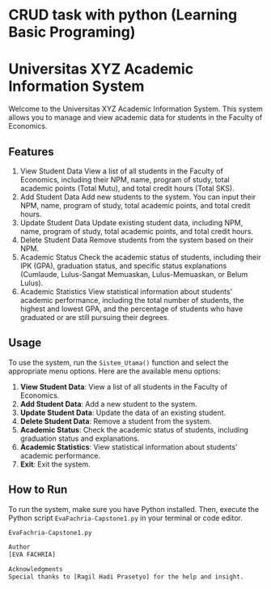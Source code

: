 # CRUD task with python (Learning Basic Programing)

# Universitas XYZ Academic Information System

Welcome to the Universitas XYZ Academic Information System. This system allows you to manage and view academic data for students in the Faculty of Economics.

## Features
1. View Student Data
   View a list of all students in the Faculty of Economics, including their NPM, name, program of study, total academic points (Total Mutu), and          total credit hours (Total SKS).
2. Add Student Data
   Add new students to the system. You can input their NPM, name, program of study, total academic points, and total credit hours.
3. Update Student Data
   Update existing student data, including NPM, name, program of study, total academic points, and total credit hours.
4. Delete Student Data
   Remove students from the system based on their NPM.
5. Academic Status
   Check the academic status of students, including their IPK (GPA), graduation status, and specific status explanations (Cumlaude, Lulus-Sangat 
   Memuaskan, Lulus-Memuaskan, or Belum Lulus).
6. Academic Statistics
   View statistical information about students' academic performance, including the total number of students, the highest and lowest GPA, and the 
   percentage of students who have graduated or are still pursuing their degrees.

## Usage

To use the system, run the `Sistem_Utama()` function and select the appropriate menu options. Here are the available menu options:

1. **View Student Data**: View a list of all students in the Faculty of Economics.
2. **Add Student Data**: Add a new student to the system.
3. **Update Student Data**: Update the data of an existing student.
4. **Delete Student Data**: Remove a student from the system.
5. **Academic Status**: Check the academic status of students, including graduation status and explanations.
6. **Academic Statistics**: View statistical information about students' academic performance.
7. **Exit**: Exit the system.

## How to Run

To run the system, make sure you have Python installed. Then, execute the Python script `EvaFachria-Capstone1.py` in your terminal or code editor.

```bash
EvaFachria-Capstone1.py

Author
[EVA FACHRIA]

Acknowledgments
Special thanks to [Ragil Hadi Prasetyo] for the help and insight.

